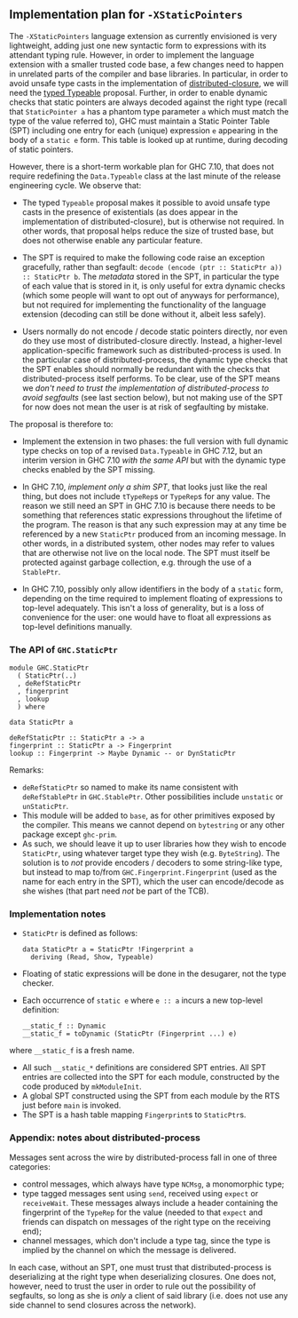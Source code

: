 ## Implementation plan for `-XStaticPointers`


The `-XStaticPointers` language extension as currently envisioned is very lightweight, adding just one new syntactic form to expressions with its attendant typing rule. However, in order to implement the language extension with a smaller trusted code base, a few changes need to happen in unrelated parts of the compiler and base libraries. In particular, in order to avoid unsafe type casts in the implementation of [distributed-closure](distributed-closures), we will need the [typed Typeable](typeable) proposal. Further, in order to enable dynamic checks that static pointers are always decoded against the right type (recall that `StaticPointer a` has a phantom type parameter `a` which must match the type of the value referred to), GHC must maintain a Static Pointer Table (SPT) including one entry for each (unique) expression `e` appearing in the body of a `static e` form. This table is looked up at runtime, during decoding of static pointers.


However, there is a short-term workable plan for GHC 7.10, that does not require redefining the `Data.Typeable` class at the last minute of the release engineering cycle. We observe that:

- The typed `Typeable` proposal makes it possible to avoid unsafe type casts in the presence of existentials (as does appear in the implementation of distributed-closure), but is otherwise not required. In other words, that proposal helps reduce the size of trusted base, but does not otherwise enable any particular feature.

- The SPT is required to make the following code raise an exception gracefully, rather than segfault: `decode (encode (ptr :: StaticPtr a)) :: StaticPtr b`. The *metadata* stored in the SPT, in particular the type of each value that is stored in it, is only useful for extra dynamic checks (which some people will want to opt out of anyways for performance), but not required for implementing the functionality of the language extension (decoding can still be done without it, albeit less safely).

- Users normally do not encode / decode static pointers directly, nor even do they use most of distributed-closure directly. Instead, a higher-level application-specific framework such as distributed-process is used. In the particular case of distributed-process, the dynamic type checks that the SPT enables should normally be redundant with the checks that distributed-process itself performs. To be clear, use of the SPT means we *don't need to trust the implementation of distributed-process to avoid segfaults* (see last section below), but not making use of the SPT for now does not mean the user is at risk of segfaulting by mistake.


The proposal is therefore to:

- Implement the extension in two phases: the full version with full dynamic type checks on top of a revised `Data.Typeable` in GHC 7.12, but an interim version in GHC 7.10 *with the same API* but with the dynamic type checks enabled by the SPT missing.

- In GHC 7.10, *implement only a shim SPT*, that looks just like the real thing, but does not include `tTypeRep`s or `TypeRep`s for any value. The reason we still need an SPT in GHC 7.10 is because there needs to be something that references static expressions throughout the lifetime of the program. The reason is that any such expression may at any time be referenced by a new `StaticPtr` produced from an incoming message. In other words, in a distributed system, other nodes may refer to values that are otherwise not live on the local node. The SPT must itself be protected against garbage collection, e.g. through the use of a `StablePtr`.

- In GHC 7.10, possibly only allow identifiers in the body of a `static` form, depending on the time required to implement floating of expressions to top-level adequately. This isn't a loss of generality, but is a loss of convenience for the user: one would have to float all expressions as top-level definitions manually.

### The API of `GHC.StaticPtr`

```wiki
module GHC.StaticPtr
  ( StaticPtr(..)
  , deRefStaticPtr
  , fingerprint
  , lookup
  ) where

data StaticPtr a

deRefStaticPtr :: StaticPtr a -> a
fingerprint :: StaticPtr a -> Fingerprint
lookup :: Fingerprint -> Maybe Dynamic -- or DynStaticPtr
```


Remarks:

- `deRefStaticPtr` so named to make its name consistent with `deRefStablePtr` in `GHC.StablePtr`. Other possibilities include `unstatic` or `unStaticPtr`.
- This module will be added to `base`, as for other primitives exposed by the compiler. This means we cannot depend on `bytestring` or any other package except `ghc-prim`.
- As such, we should leave it up to user libraries how they wish to encode `StaticPtr`, using whatever target type they wish (e.g. `ByteString`). The solution is to *not* provide encoders / decoders to some string-like type, but instead to map to/from `GHC.Fingerprint.Fingerprint` (used as the name for each entry in the SPT), which the user can encode/decode as she wishes (that part need *not* be part of the TCB).

### Implementation notes

- `StaticPtr` is defined as follows:

  ```wiki
  data StaticPtr a = StaticPtr !Fingerprint a
    deriving (Read, Show, Typeable)
  ```
- Floating of static expressions will be done in the desugarer, not the type checker.
- Each occurrence of `static e` where `e :: a` incurs a new top-level definition:

  ```wiki
  __static_f :: Dynamic
  __static_f = toDynamic (StaticPtr (Fingerprint ...) e)
  ```


where `__static_f` is a fresh name.

- All such `__static_*` definitions are considered SPT entries. All SPT entries are collected into the SPT for each module, constructed by the code produced by `mkModuleInit`.
- A global SPT constructed using the SPT from each module by the RTS just before `main` is invoked.
- The SPT is a hash table mapping `Fingerprint`s to `StaticPtr`s.

### Appendix: notes about distributed-process


Messages sent across the wire by distributed-process fall in one of three categories:

- control messages, which always have type `NCMsg`, a monomorphic type;
- type tagged messages sent using `send`, received using `expect` or `receiveWait`. These messages always include a header containing the fingerprint of the `TypeRep` for the value (needed to that `expect` and friends can dispatch on messages of the right type on the receiving end);
- channel messages, which don't include a type tag, since the type is implied by the channel on which the message is delivered.


In each case, without an SPT, one must trust that distributed-process is deserializing at the right type when deserializing closures. One does not, however, need to trust the user in order to rule out the possibility of segfaults, so long as she is *only* a client of said library (i.e. does not use any side channel to send closures across the network).
